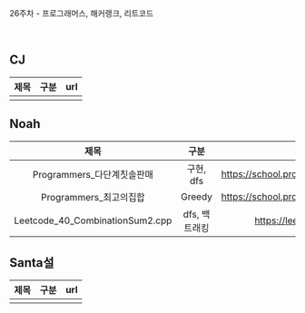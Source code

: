 26주차 - 프로그래머스, 해커랭크, 리트코드

</br>

## CJ

|제목|구분|url|
|:------:|:---:|:---:|
||||


## Noah

| 제목 | 구분 | url |
|:------:|:---:|:---:|
|Programmers_다단계칫솔판매|구현, dfs|https://school.programmers.co.kr/learn/courses/30/lessons/77486|
|Programmers_최고의집합|Greedy|https://school.programmers.co.kr/learn/courses/30/lessons/12938|
|Leetcode_40_CombinationSum2.cpp|dfs, 백트래킹|https://leetcode.com/problems/combination-sum-ii|


## Santa설

|제목|구분|url|
|:------:|:---:|:---:|
||||

